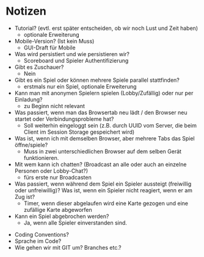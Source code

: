 # Notizen

- Tutorial? (evtl. erst später entscheiden, ob wir noch Lust und Zeit haben)
  - optionale Erweiterung
- Mobile-Version? (Ist kein Muss)
  - GUI-Draft für Mobile
- Was wird persistiert und wie persistieren wir?
  - Scoreboard und Spieler Authentifizierung
- Gibt es Zuschauer?
  - Nein
- Gibt es ein Spiel oder können mehrere Spiele parallel stattfinden?
  - erstmals nur ein Spiel, optionale Erweiterung
- Kann man mit anonymen Spielern spielen (Lobby/Zufällig) oder nur per Einladung?
  - zu Beginn nicht relevant
- Was passiert, wenn man das Browsertab neu lädt / den Browser neu startet oder Verbindungsprobleme hat?
  - Soll weiterhin eingeloggt sein (z.B. durch UUID vom Server, die beim Client im Session Storage gespeichert wird)
- Was ist, wenn ich mit demselben Browser, aber mehrere Tabs das Spiel öffne/spiele?
  - Muss in zwei unterschiedlichen Browser auf dem selben Gerät funktionieren.
- Mit wem kann ich chatten? (Broadcast an alle oder auch an einzelne Personen oder Lobby-Chat?)
  - fürs erste nur Broadcasten
- Was passiert, wenn während dem Spiel ein Spieler aussteigt (freiwillig oder unfreiwillig)? Was ist, wenn ein Spieler nicht reagiert, wenn er am Zug ist?
  - Timer, wenn dieser abgelaufen wird eine Karte gezogen und eine zufällige Karte abgeworfen
- Kann ein Spiel abgebrochen werden?
  - Ja, wenn alle Spieler einverstanden sind.

* Coding Conventions?
* Sprache im Code?
* Wie gehen wir mit GIT um? Branches etc.?
